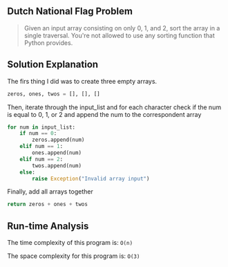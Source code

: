 ## Dutch National Flag Problem

> Given an input array consisting on only 0, 1, and 2, sort the array in a single traversal. You're not allowed to use any sorting function that Python provides.

## Solution Explanation

The firs thing I did was to create three empty arrays.

```python
zeros, ones, twos = [], [], []
```

Then, iterate through the input_list and for each character check if the num is equal to 0, 1, or 2 and append the num to the correspondent array

```python
for num in input_list:
    if num == 0:
        zeros.append(num)
    elif num == 1:
        ones.append(num)
    elif num == 2:
        twos.append(num)
    else:
        raise Exception("Invalid array input")
```

Finally, add all arrays together

```python
return zeros + ones + twos
```

## Run-time Analysis

The time complexity of this program is: `O(n)`

The space complexity for this program is: `O(3)`
